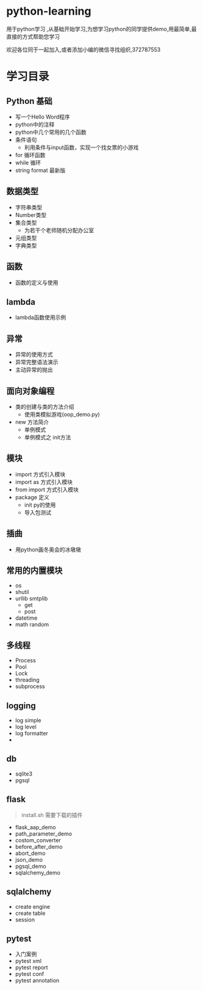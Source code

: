 # python-learning

用于python学习 ,从基础开始学习,为想学习python的同学提供demo,用最简单,最直接的方式帮助您学习

欢迎各位同于一起加入,或者添加小编的微信寻找组织,372787553

# 学习目录

## Python 基础

- 写一个Hello Word程序
- python中的注释
- python中几个常用的几个函数
- 条件语句
    - 利用条件与input函数，实现一个找女票的小游戏
- for 循环函数
- while 循环
- string format 最新版

## 数据类型

- 字符串类型
- Number类型
- 集合类型
    - 为若干个老师随机分配办公室
- 元组类型
- 字典类型

## 函数

- 函数的定义与使用

## lambda

- lambda函数使用示例

## 异常

- 异常的使用方式
- 异常完整语法演示
- 主动异常的抛出

## 面向对象编程

- 类的创建与类的方法介绍
    - 使用类模拟游戏(oop_demo.py)
- new 方法简介
    - 单例模式
    - 单例模式之 init方法

## 模块

- import 方式引入模块
- import as 方式引入模块
- from import 方式引入模块
- package 定义
    - init py的使用
    - 导入包测试

## 插曲

- 用python画冬奥会的冰墩墩

## 常用的内置模块

- os
- shutil
- urllib smtplib
    - get
    - post
- datetime
- math random

## 多线程

- Process
- Pool
- Lock
- threading
- subprocess

## logging

- log simple
- log level
- log formatter
- 

## db

- sqlite3
- pgsql

## flask

> install.sh 需要下载的插件

- flask_aap_demo
- path_parameter_demo
- costom_converter
- before_after_demo
- abort_demo
- json_demo
- pgsql_demo
- sqlalchemy_demo

## sqlalchemy

- create engine
- create table
- session 

## pytest
- 入门案例
- pytest xml
- pytest report
- pytest conf
- pytest annotation

